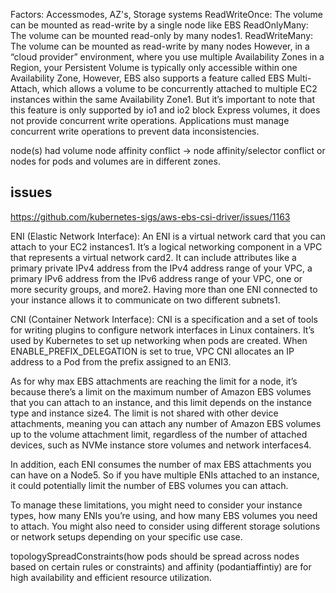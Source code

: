 Factors: Accessmodes, AZ's, Storage systems
ReadWriteOnce: The volume can be mounted as read-write by a single node like EBS
ReadOnlyMany: The volume can be mounted read-only by many nodes1.
ReadWriteMany: The volume can be mounted as read-write by many nodes
However, in a “cloud provider” environment, where you use multiple Availability Zones in a Region, your Persistent Volume is typically only accessible within one Availability Zone,
 However, EBS also supports a feature called EBS Multi-Attach, which allows a volume to be concurrently attached to multiple EC2 instances within the same Availability Zone1. But it’s important to note that this feature is only supported by io1 and io2 block Express volumes, it does not provide concurrent write operations. Applications must manage concurrent write operations to prevent data inconsistencies.

 node(s) had volume node affinity conflict -> node affinity/selector conflict or nodes for pods and volumes are in different zones.

## issues
 https://github.com/kubernetes-sigs/aws-ebs-csi-driver/issues/1163

 ENI (Elastic Network Interface): An ENI is a virtual network card that you can attach to your EC2 instances1. It’s a logical networking component in a VPC that represents a virtual network card2. It can include attributes like a primary private IPv4 address from the IPv4 address range of your VPC, a primary IPv6 address from the IPv6 address range of your VPC, one or more security groups, and more2. Having more than one ENI connected to your instance allows it to communicate on two different subnets1.

CNI (Container Network Interface): CNI is a specification and a set of tools for writing plugins to configure network interfaces in Linux containers. It’s used by Kubernetes to set up networking when pods are created. When ENABLE_PREFIX_DELEGATION is set to true, VPC CNI allocates an IP address to a Pod from the prefix assigned to an ENI3.

As for why max EBS attachments are reaching the limit for a node, it’s because there’s a limit on the maximum number of Amazon EBS volumes that you can attach to an instance, and this limit depends on the instance type and instance size4. The limit is not shared with other device attachments, meaning you can attach any number of Amazon EBS volumes up to the volume attachment limit, regardless of the number of attached devices, such as NVMe instance store volumes and network interfaces4.

In addition, each ENI consumes the number of max EBS attachments you can have on a Node5. So if you have multiple ENIs attached to an instance, it could potentially limit the number of EBS volumes you can attach.

To manage these limitations, you might need to consider your instance types, how many ENIs you’re using, and how many EBS volumes you need to attach. You might also need to consider using different storage solutions or network setups depending on your specific use case.

topologySpreadConstraints(how pods should be spread across nodes based on certain rules or constraints) and affinity (podantiaffintiy) are for high availability and efficient resource utilization.